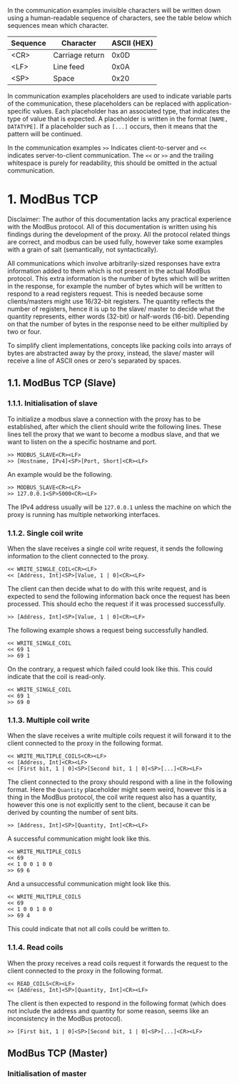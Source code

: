 In the communication examples invisible characters will be written down
using a human-readable sequence of characters, see the table below which
sequences mean which character.

| Sequence | Character       | ASCII (HEX) |
|----------|-----------------|-------------|
| \<CR\>   | Carriage return | 0x0D        |
| \<LF\>   | Line feed       | 0x0A        |
| \<SP\>   | Space           | 0x20        |

In communication examples placeholders are used to indicate variable parts
of the communication, these placeholders can be replaced with application-specific
values. Each placeholder has an associated type, that indicates the type of value
that is expected. A placeholder is written in the format `[NAME, DATATYPE]`.
If a placeholder such as `[...]` occurs, then it means that the pattern will be
continued.

In the communication examples `>>` Indicates client-to-server and `<<`
indicates server-to-client communication. The `<<` 
or `>>` and the trailing whitespace is purely for readability, 
this should be omitted in the actual communication.

# 1. ModBus TCP

Disclaimer: The author of this documentation lacks any practical experience
with the ModBus protocol. All of this documentation is written using his findings
during the development of the proxy. All the protocol related things are correct,
and modbus can be used fully, however take some examples with a grain of salt 
(semantically, not syntactically).

All communications which involve arbitrarily-sized responses have extra information
added to them which is not present in the actual ModBus protocol. This extra
information is the number of bytes which will be written in the response, for example
the number of bytes which will be written to respond to a read registers request.
This is needed because some clients/masters might use 16/32-bit registers. The quantity
reflects the number of registers, hence it is up to the slave/ master to decide what
the quantity represents, either words (32-bit) or half-words (16-bit). Depending on that
the number of bytes in the response need to be either multiplied by two or four.

To simplify client implementations, concepts like packing coils into arrays of bytes 
are abstracted away by the proxy, instead, the slave/ master will receive a line of
ASCII ones or zero's separated by spaces.

## 1.1. ModBus TCP (Slave)

### 1.1.1. Initialisation of slave

To initialize a modbus slave a connection with the proxy has to be established,
after which the client should write the following lines. These lines tell the 
proxy that we want to become a modbus slave, and that we want to listen on the
a specific hostname and port.

```text
>> MODBUS_SLAVE<CR><LF>
>> [Hostname, IPv4]<SP>[Port, Short]<CR><LF>
```

An example would be the following.

```text
>> MODBUS_SLAVE<CR><LF>
>> 127.0.0.1<SP>5000<CR><LF>
```

The IPv4 address usually will be `127.0.0.1` unless the machine on which the 
proxy is running has multiple networking interfaces.

### 1.1.2. Single coil write

When the slave receives a single coil write request, it sends the following
information to the client connected to the proxy.

```text
<< WRITE_SINGLE_COIL<CR><LF>
<< [Address, Int]<SP>[Value, 1 | 0]<CR><LF>
```

The client can then decide what to do with this write request, and is expected
to send the following information back once the request has been processed.
This should echo the request if it was processed successfully.

```text
>> [Address, Int]<SP>[Value, 1 | 0]<CR><LF>
```

The following example shows a request being successfully handled.

```text
<< WRITE_SINGLE_COIL
<< 69 1
>> 69 1
```

On the contrary, a request which failed could look like this.
This could indicate that the coil is read-only.

```text
<< WRITE_SINGLE_COIL
<< 69 1
>> 69 0
```

### 1.1.3. Multiple coil write

When the slave receives a write multiple coils request it will forward it
to the client connected to the proxy in the following format.

```text
<< WRITE_MULTIPLE_COILS<CR><LF>
<< [Address, Int]<CR><LF>
<< [First bit, 1 | 0]<SP>[Second bit, 1 | 0]<SP>[...]<CR><LF>
```

The client connected to the proxy should respond with a line in the following
format. Here the `Quantity` placeholder might seem weird, however this is a
thing in the ModBus protocol, the coil write request also has a quantity, however
this one is not explicitly sent to the client, because it can be derived by
counting the number of sent bits.

```text
>> [Address, Int]<SP>[Quantity, Int]<CR><LF>
```

A successful communication might look like this.

```text
<< WRITE_MULTIPLE_COILS
<< 69
<< 1 0 0 1 0 0
>> 69 6
```

And a unsuccessful communication might look like this.

```text
<< WRITE_MULTIPLE_COILS
<< 69
<< 1 0 0 1 0 0
>> 69 4
```

This could indicate that not all coils could be written to.


### 1.1.4. Read coils

When the proxy receives a read coils request it forwards the request
to the client connected to the proxy in the following format.

```text
<< READ_COILS<CR><LF>
<< [Address, Int]<SP>[Quantity, Int]<CR><LF>
```

The client is then expected to respond in the following format (which does not include the
address and quantity for some reason, seems like an inconsistency in the ModBus protocol).

```text
>> [First bit, 1 | 0]<SP>[Second bit, 1 | 0]<SP>[...]<CR><LF>
```

## ModBus TCP (Master)

### Initialisation of master

```text

```